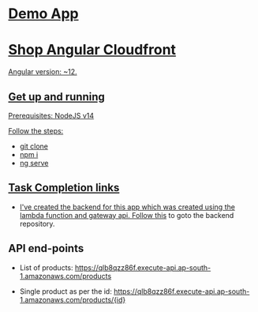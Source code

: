 <h1><a href='https://d3fwzaq0lmsl3m.cloudfront.net' target='_blank'>Demo App</h1>

# Shop Angular Cloudfront

Angular version: ~12.

## Get up and running

Prerequisites: NodeJS v14

Follow the steps:

- git clone
- npm i
- ng serve

## Task Completion links

- I've created the backend for this app which was created using the lambda function and gateway api. Follow [this](https://github.com/ibratnawaz/AWS-CC-JS-Backend) to goto the backend repository.

## API end-points

- List of products: https://qlb8qzz86f.execute-api.ap-south-1.amazonaws.com/products

- Single product as per the id: https://qlb8qzz86f.execute-api.ap-south-1.amazonaws.com/products/{id}